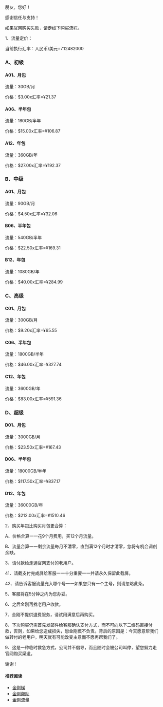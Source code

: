 朋友，您好！

感谢信任与支持！

如果官网购买失败，请走线下购买流程。

1、流量定价：

当前执行汇率：人民币/美元=7.12482000

### A、初级

#### A01、月包

流量：30GB/月

价格：$3.00x汇率=¥21.37

#### A06、半年包

流量：180GB/半年

价格：$15.00x汇率=¥106.87

#### A12、年包

流量：360GB/年

价格：$27.00x汇率=¥192.37

### B、中级

#### A01、月包

流量：90GB/月

价格：$4.50x汇率=¥32.06

#### B06、半年包

流量：540GB/半年

价格：$22.50x汇率=¥169.31

#### B12、年包

流量：1080GB/年

价格：$40.00x汇率=¥284.99

### C、高级

#### C01、月包

流量：300GB/月

价格：$9.20x汇率=¥65.55

#### C06、半年包

流量：1800GB/半年

价格：$46.00x汇率=¥327.74

#### C12、年包

流量：3600GB/年

价格：$83.00x汇率=¥591.36

### D、超级

#### D01、月包

流量：3000GB/月

价格：$23.50x汇率=¥167.43

#### D06、半年包

流量：18000GB/半年

价格：$117.50x汇率=¥837.17

#### D12、年包

流量：36000GB/年

价格：$212.00x汇率=¥1510.46





2、购买年包比购买月包更合算：

A、价格合算一一花9个月费用，买12个月流量。

B、流量合算一一剩余流量毎月不清零，直到满12个月时才清零，您将有机会调剂余缺。


3、请付款给走通官网支付的老用户。


41、请截支付完成屏给客服一一十分重要一一并请永久保留此截屏。

42、请告诉客服流量充入哪个号一一如果您只有一个主号，则请忽略此条。


5、客服将在5分钟之内为您办妥。


6、之后金刚再找老用户收款。


7、金刚不提供退费服务，请试用满意后再购买。


8、下次购买仍需首先发邮件给客服确认支付方式，而不可向以下二维码直接付款，否则，如果给您造成损失，恕金刚概不负责。背后的原因是：今天愿意帮我们做转付的老用户，明天就有可能改变主意而不愿再帮我们了。


9、这是一种临时救急方式，公司并不倡导，而且随时会被公司叫停，望您努力走官网购买渠道。


谢谢！

#### 推荐阅读
- [金刚梯](https://github.com/a2zitpro/web/blob/master/dlb.md)
- [金刚帮助](https://github.com/a2zitpro/web/blob/master//list_helpkkvpn.md)
- [金刚流量](https://github.com/a2zitpro/web/blob/master/list_kkdatatraffic.md)
